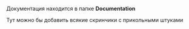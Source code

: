 Документация находится в папке **Documentation**

Тут можно бы добавить всякие скринчики с прикольными штуками
